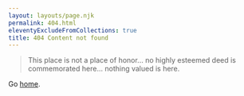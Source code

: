```yaml
---
layout: layouts/page.njk
permalink: 404.html
eleventyExcludeFromCollections: true
title: 404 Content not found
---
```


> This place is not a place of honor...
> no highly esteemed deed is commemorated here...
> nothing valued is here.

Go <a href="/">home</a>.
